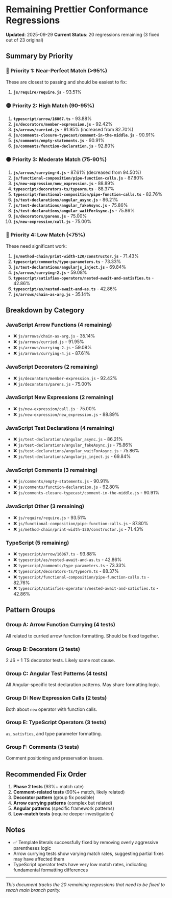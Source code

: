 # Remaining Prettier Conformance Regressions

**Updated**: 2025-09-29
**Current Status**: 20 regressions remaining (3 fixed out of 23 original)

## Summary by Priority

### 🔴 Priority 1: Near-Perfect Match (>95%)

These are closest to passing and should be easiest to fix:

1. **`js/require/require.js`** - 93.51%

### 🟡 Priority 2: High Match (90-95%)

1. **`typescript/arrow/16067.ts`** - 93.88%
2. **`js/decorators/member-expression.js`** - 92.42%
3. **`js/arrows/curried.js`** - 91.95% (increased from 82.70%)
4. **`js/comments-closure-typecast/comment-in-the-middle.js`** - 90.91%
5. **`js/comments/empty-statements.js`** - 90.91%
6. **`js/comments/function-declaration.js`** - 92.80%

### 🟠 Priority 3: Moderate Match (75-90%)

1. **`js/arrows/currying-4.js`** - 87.61% (decreased from 94.50%)
2. **`js/functional-composition/pipe-function-calls.js`** - 87.80%
3. **`js/new-expression/new_expression.js`** - 88.89%
4. **`typescript/decorators-ts/typeorm.ts`** - 88.37%
5. **`typescript/functional-composition/pipe-function-calls.ts`** - 82.76%
6. **`js/test-declarations/angular_async.js`** - 86.21%
7. **`js/test-declarations/angular_fakeAsync.js`** - 75.86%
8. **`js/test-declarations/angular_waitForAsync.js`** - 75.86%
9. **`js/decorators/parens.js`** - 75.00%
10. **`js/new-expression/call.js`** - 75.00%

### 🔵 Priority 4: Low Match (<75%)

These need significant work:

1. **`js/method-chain/print-width-120/constructor.js`** - 71.43%
2. **`typescript/comments/type-parameters.ts`** - 73.33%
3. **`js/test-declarations/angularjs_inject.js`** - 69.84%
4. **`js/arrows/currying-2.js`** - 59.08%
5. **`typescript/satisfies-operators/nested-await-and-satisfies.ts`** - 42.86%
6. **`typescript/as/nested-await-and-as.ts`** - 42.86%
7. **`js/arrows/chain-as-arg.js`** - 35.14%

## Breakdown by Category

### JavaScript Arrow Functions (4 remaining)

- ❌ `js/arrows/chain-as-arg.js` - 35.14%
- ❌ `js/arrows/curried.js` - 91.95%
- ❌ `js/arrows/currying-2.js` - 59.08%
- ❌ `js/arrows/currying-4.js` - 87.61%

### JavaScript Decorators (2 remaining)

- ❌ `js/decorators/member-expression.js` - 92.42%
- ❌ `js/decorators/parens.js` - 75.00%

### JavaScript New Expressions (2 remaining)

- ❌ `js/new-expression/call.js` - 75.00%
- ❌ `js/new-expression/new_expression.js` - 88.89%

### JavaScript Test Declarations (4 remaining)

- ❌ `js/test-declarations/angular_async.js` - 86.21%
- ❌ `js/test-declarations/angular_fakeAsync.js` - 75.86%
- ❌ `js/test-declarations/angular_waitForAsync.js` - 75.86%
- ❌ `js/test-declarations/angularjs_inject.js` - 69.84%

### JavaScript Comments (3 remaining)

- ❌ `js/comments/empty-statements.js` - 90.91%
- ❌ `js/comments/function-declaration.js` - 92.80%
- ❌ `js/comments-closure-typecast/comment-in-the-middle.js` - 90.91%

### JavaScript Other (3 remaining)

- ❌ `js/require/require.js` - 93.51%
- ❌ `js/functional-composition/pipe-function-calls.js` - 87.80%
- ❌ `js/method-chain/print-width-120/constructor.js` - 71.43%

### TypeScript (5 remaining)

- ❌ `typescript/arrow/16067.ts` - 93.88%
- ❌ `typescript/as/nested-await-and-as.ts` - 42.86%
- ❌ `typescript/comments/type-parameters.ts` - 73.33%
- ❌ `typescript/decorators-ts/typeorm.ts` - 88.37%
- ❌ `typescript/functional-composition/pipe-function-calls.ts` - 82.76%
- ❌ `typescript/satisfies-operators/nested-await-and-satisfies.ts` - 42.86%

## Pattern Groups

### Group A: Arrow Function Currying (4 tests)

All related to curried arrow function formatting. Should be fixed together.

### Group B: Decorators (3 tests)

2 JS + 1 TS decorator tests. Likely same root cause.

### Group C: Angular Test Patterns (4 tests)

All Angular-specific test declaration patterns. May share formatting logic.

### Group D: New Expression Calls (2 tests)

Both about `new` operator with function calls.

### Group E: TypeScript Operators (3 tests)

`as`, `satisfies`, and type parameter formatting.

### Group F: Comments (3 tests)

Comment positioning and preservation issues.

## Recommended Fix Order

1. **Phase 2 tests** (93%+ match rate)
3. **Comment-related tests** (90%+ match, likely related)
4. **Decorator pattern** (group fix possible)
5. **Arrow currying patterns** (complex but related)
6. **Angular patterns** (specific framework patterns)
7. **Low-match tests** (require deeper investigation)

## Notes

- ✅ Template literals successfully fixed by removing overly aggressive parentheses logic
- Arrow currying tests show varying match rates, suggesting partial fixes may have affected them
- TypeScript operator tests have very low match rates, indicating fundamental formatting differences

---

_This document tracks the 20 remaining regressions that need to be fixed to reach main branch parity._
